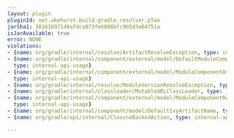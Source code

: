 ```yaml
---
layout: plugin
pluginId: net.akehurst.build.gradle.resolver.pTwo
jarSha1: 38161b97148a7dca873fe6808bfc9b5d3a84751a
isJarAvailable: true
error: NONE
violations:
- {name: org/gradle/internal/resolve/ArtifactResolveException, type: internal-api-usage}
- {name: org/gradle/internal/component/external/model/DefaultModuleComponentArtifactMetaData,
  type: internal-api-usage}
- {name: org/gradle/internal/component/external/model/ModuleComponentArtifactMetaData,
  type: internal-api-usage}
- {name: org/gradle/internal/resolve/ModuleVersionResolveException, type: internal-api-usage}
- {name: org/gradle/internal/classloader/MutableURLClassLoader, type: internal-api-usage}
- {name: org/gradle/internal/component/external/model/ModuleComponentResolveMetaData,
  type: internal-api-usage}
- {name: org/gradle/internal/component/model/DefaultIvyArtifactName, type: internal-api-usage}
- {name: org/gradle/api/internal/ClosureBackedAction, type: internal-api-usage}

---
```

